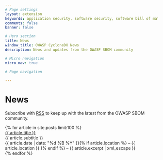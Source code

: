 ```yaml
---
# Page settings
layout: extension
keywords: application security, software security, software bill of material, SBOM, BOM, open source, supply chain, specification, spdx, license, package url, purl, cpe
comments: false
banner: false

# Hero section
title: News
window_title: OWASP CycloneDX News
description: News and updates from the OWASP SBOM community

# Micro navigation
micro_nav: true

# Page navigation

---
```


# News

<p>Subscribe with <a href="{{ site.baseurl }}/feed.xml">RSS</a> to keep up with the latest from the OWASP SBOM community.</p>

<div class="articles">
	{% for article in site.posts limit:100 %}
		<div class="article-item">
			<div class="title"><a href="{{ site.url }}{{ article.url }}">{{ article.title }}</a></div>
            <div class="subtitle">{{ article.subtitle }}</div>
			<div class="overview"><span class="date">{{ article.date | date: "%d %B %Y" }}</span>{% if article.location %} &#8211; {{ article.location }} {% endif %} &#8211;
			{{ article.excerpt | xml_escape }}
            </div>
		</div>
	{% endfor %}
</div>
